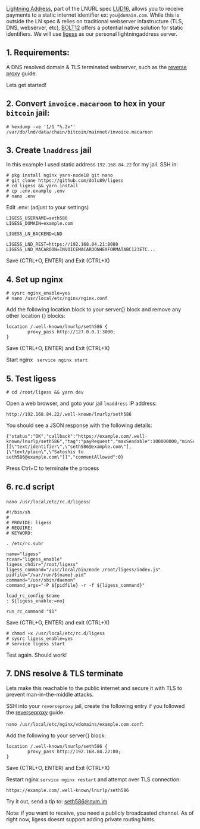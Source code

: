 
[Lightning Address](https://lightningaddress.com/), part of the LNURL spec [LUD16](https://github.com/lnurl/luds/blob/luds/16.md), allows you to receive payments to a static internet identifier ex: `you@domain.com`. While this is outside the LN spec & relies on traditional webserver infastructure (TLS, DNS, webserver, etc), [BOLT12](https://bolt12.org/) offers a potential native solution for static identifiers. We will use [ligess](https://github.com/Dolu89/ligess/) as our personal lightningaddress server.

## 1. Requirements:

A DNS resolved domain & TLS terminated webserver, such as the [reverse proxy](https://github.com/seth586/guides/blob/master/FreeNAS/webserver/6_reverse_proxy.md) guide.

Lets get started!

## 2. Convert `invoice.macaroon` to hex in your `bitcoin` jail:
```
# hexdump -ve '1/1 "%.2x"' /var/db/lnd/data/chain/bitcoin/mainnet/invoice.macaroon
```

## 3. Create `lnaddress` jail

In this example I used static address `192.168.84.22` for my jail. SSH in: 
```
# pkg install nginx yarn-node18 git nano
# git clone https://github.com/dolu89/ligess
# cd ligess && yarn install
# cp .env.example .env
# nano .env
```
Edit .env: (adjust to your settings)
```
LIGESS_USERNAME=seth586
LIGESS_DOMAIN=example.com

LIGESS_LN_BACKEND=LND

LIGESS_LND_REST=https://192.168.84.21:8080
LIGESS_LND_MACAROON=INVOICEMACAROONHEXFORMATABC123ETC...
```
Save (CTRL+O, ENTER) and Exit (CTRL+X)

## 4. Set up nginx
```
# sysrc nginx_enable=yes
# nano /usr/local/etc/nginx/nginx.conf
```
Add the following location block to your server{} block and remove any other location {} blocks:
```
location /.well-known/lnurlp/seth586 {
        proxy_pass http://127.0.0.1:3000;
}
```
Save (CTRL+O, ENTER) and Exit (CTRL+X)

Start nginx ` service nginx start`

## 5. Test ligess
```
# cd /root/ligess && yarn dev
```
Open a web browser, and goto your jail `lnaddress` IP address:
```
http://192.168.84.22/.well-known/lnurlp/seth586
```
You should see a JSON response with the following details:
```
{"status":"OK","callback":"https://example.com/.well-known/lnurlp/seth586","tag":"payRequest","maxSendable":100000000,"minSendable":1000,"metadata":"[[\"text/identifier\",\"seth586@example.com\"],[\"text/plain\",\"Satoshis to seth586@example.com\"]]","commentAllowed":0}
```
Press Ctrl+C to terminate the process

## 6. rc.d script
`nano /usr/local/etc/rc.d/ligess`:
```
#!/bin/sh
#
# PROVIDE: ligess
# REQUIRE: 
# KEYWORD:

. /etc/rc.subr

name="ligess"
rcvar="ligess_enable"
ligess_chdir="/root/ligess"
ligess_command="/usr/local/bin/node /root/ligess/index.js"
pidfile="/var/run/${name}.pid"
command="/usr/sbin/daemon"
command_args="-P ${pidfile} -r -f ${ligess_command}"

load_rc_config $name
: ${ligess_enable:=no}

run_rc_command "$1"
```
Save (CTRL+O, ENTER) and exit (CTRL+X)
```
# chmod +x /usr/local/etc/rc.d/ligess
# sysrc ligess_enable=yes
# service ligess start
```
Test again. Should work!

## 7. DNS resolve & TLS terminate
Lets make this reachable to the public internet and secure it with TLS to prevent man-in-the-middle attacks. 

SSH into your `reverseproxy` jail, create the following entry if you followed the [reverseproxy](https://github.com/seth586/guides/blob/master/FreeNAS/webserver/6_reverse_proxy.md) guide

`nano /usr/local/etc/nginx/vdomains/example.com.conf`:

Add the following to your server{} block:
```
location /.well-known/lnurlp/seth586 {
        proxy_pass http://192.168.84.22:80;
}
```
Save (CTRL+O, ENTER) and Exit (CTRL+X)

Restart nginx `service nginx restart` and attempt over TLS connection:
```
https://example.com/.well-known/lnurlp/seth586
```

Try it out, send a tip to: seth586@nym.im

Note: if you want to receive, you need a publicly broadcasted channel. As of right now, ligess doesnt support adding private routing hints.


